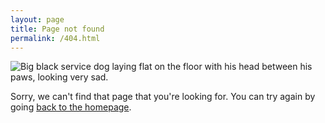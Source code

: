 ```yaml
---
layout: page
title: Page not found
permalink: /404.html
---
```


<div class="grid-reflow">
  <img class="filter-gray round" src="{{ site.baseurl }}img/404.jpg" alt="Big black service dog laying flat on the floor with his head between his paws, looking very sad." />
  <p>Sorry, we can't find that page that you're looking for. You can try again by going <a href="{{ site.baseurl }}">back to the homepage</a>.</p>
</div>